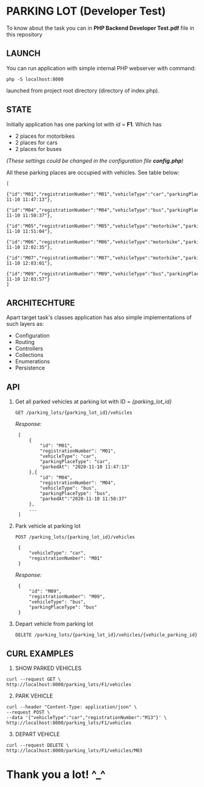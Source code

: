 # PARKING LOT (Developer Test)

To know about the task you can in **PHP Backend Developer Test.pdf** file in this repository

## LAUNCH

You can run application with simple internal PHP webserver with command:

    php -S localhost:8000

launched from project root directory (directory of index.php).

## STATE

Initially application has one parking lot with *id* = **F1**. Which has

* 2 places for motorbikes
* 2 places for cars
* 2 places for buses

*(These settings could be changed in the configuration file **config.php**)*

All these parking places are occupied with vehicles. See table below:

    [
        {"id":"M01","registrationNumber":"M01","vehicleType":"car","parkingPlaceType":"car","parkedAt":"2020-11-10 11:47:13"},
        {"id":"M04","registrationNumber":"M04","vehicleType":"bus","parkingPlaceType":"bus","parkedAt":"2020-11-10 11:50:37"},
        {"id":"M05","registrationNumber":"M05","vehicleType":"motorbike","parkingPlaceType":"motorbike","parkedAt":"2020-11-10 11:51:04"},
        {"id":"M06","registrationNumber":"M06","vehicleType":"motorbike","parkingPlaceType":"motorbike","parkedAt":"2020-11-10 12:02:35"},
        {"id":"M07","registrationNumber":"M07","vehicleType":"motorbike","parkingPlaceType":"car","parkedAt":"2020-11-10 12:03:01"},
        {"id":"M09","registrationNumber":"M09","vehicleType":"bus","parkingPlaceType":"bus","parkedAt":"2020-11-10 12:03:57"}
    ]

## ARCHITECHTURE

Apart target task's classes application has also simple implementations of such layers as:

* Configuration
* Routing
* Controllers
* Collections
* Enumerations
* Persistence

## API

1. Get all parked vehicles at parking lot with ID = *{parking_lot_id}*

    ```
    GET /parking_lots/{parking_lot_id}/vehicles
    ```

    *Response:*

        [
            {
                "id": "M01",
                "registrationNumber": "M01",
                "vehicleType": "car",
                "parkingPlaceType": "car",
                "parkedAt": "2020-11-10 11:47:13"
            },{
                "id": "M04",
                "registrationNumber": "M04",
                "vehicleType": "bus",
                "parkingPlaceType": "bus",
                "parkedAt":"2020-11-10 11:50:37"
            },
            ...
        ]


2. Park vehicle at parking lot

    ```
    POST /parking_lots/{parking_lot_id}/vehicles
    ```

        {
            "vehicleType": "car",
            "registrationNumber": "M01"
        }

    *Response:*

        {
            "id": "M09",
            "registrationNumber": "M09",
            "vehicleType": "bus",
            "parkingPlaceType": "bus"
        }


3. Depart vehicle from parking lot

    ```
    DELETE /parking_lots/{parking_lot_id}/vehicles/{vehicle_parking_id}
    ```

## CURL EXAMPLES

1) SHOW PARKED VEHICLES

```
curl --request GET \
http://localhost:8000/parking_lots/F1/vehicles
```

2) PARK VEHICLE

```
curl --header "Content-Type: application/json" \
--request POST \
--data '{"vehicleType":"car","registrationNumber":"M13"}' \
http://localhost:8000/parking_lots/F1/vehicles
```

3) DEPART VEHICLE

```
curl --request DELETE \
http://localhost:8000/parking_lots/F1/vehicles/M03
```

# Thank you a lot! ^_^
